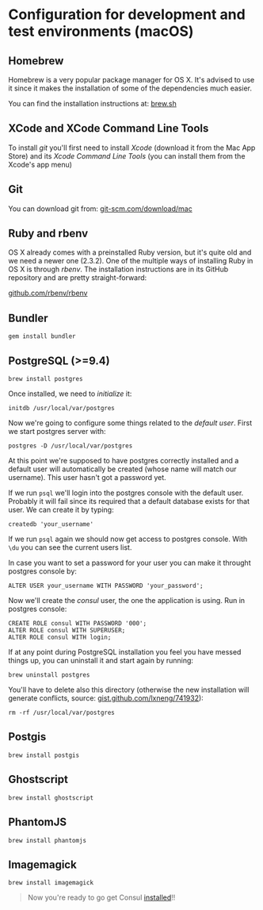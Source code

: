 # Configuration for development and test environments (macOS)

## Homebrew

Homebrew is a very popular package manager for OS X. It's advised to use it since it makes the installation of some of the dependencies much easier.

You can find the installation instructions at: [brew.sh](http://brew.sh)

## XCode and XCode Command Line Tools

To install *git* you'll first need to install *Xcode* (download it from the Mac App Store) and its *Xcode Command Line Tools* (you can install them from the Xcode's app menu)

## Git

You can download git from: [git-scm.com/download/mac](https://git-scm.com/download/mac)

## Ruby and rbenv

OS X already comes with a preinstalled Ruby version, but it's quite old and we need a newer one (2.3.2). One of the multiple ways of installing Ruby in OS X is through *rbenv*. The installation instructions are in its GitHub repository and are pretty straight-forward:

[github.com/rbenv/rbenv](https://github.com/rbenv/rbenv)

## Bundler

```
gem install bundler
```

## PostgreSQL (>=9.4)

```
brew install postgres
```

Once installed, we need to *initialize* it:

```
initdb /usr/local/var/postgres
```

Now we're going to configure some things related to the *default user*. First we start postgres server with:

```
postgres -D /usr/local/var/postgres
```

At this point we're supposed to have postgres correctly installed and a default user will automatically be created (whose name will match our username). This user hasn't got a password yet.

If we run `psql` we'll login into the postgres console with the default user. Probably it will fail since its required that a default database exists for that user. We can create it by typing:

```
createdb 'your_username'
```

If we run `psql` again we should now get access to postgres console. With `\du` you can see the current users list.

In case you want to set a password for your user you can make it throught postgres console by:

```
ALTER USER your_username WITH PASSWORD 'your_password';
```

Now we'll create the *consul* user, the one the application is using. Run in postgres console:

```
CREATE ROLE consul WITH PASSWORD '000';
ALTER ROLE consul WITH SUPERUSER;
ALTER ROLE consul WITH login;
```

If at any point during PostgreSQL installation you feel you have messed things up, you can uninstall it and start again by running:

```
brew uninstall postgres
```

You'll have to delete also this directory (otherwise the new installation will generate conflicts, source: [gist.github.com/lxneng/741932](https://gist.github.com/lxneng/741932)):

```
rm -rf /usr/local/var/postgres
```

## Postgis

```
brew install postgis
```

## Ghostscript

```
brew install ghostscript
```

## PhantomJS

```
brew install phantomjs
```

## Imagemagick

```
brew install imagemagick
```

> Now you're ready to go get Consul [installed](../installation.html)!!
